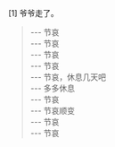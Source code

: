 
[1] 爷爷走了。
>--- 节哀<br>
>--- 节哀<br>
>--- 节哀<br>
>--- 节哀<br>
>--- 节哀，休息几天吧<br>
>--- 多多休息<br>
>--- 节哀<br>
>--- 节哀顺变<br>
>--- 节哀<br>
>--- 节哀<br>
